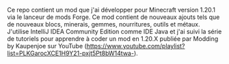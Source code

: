 Ce repo contient un mod que j'ai développer pour Minecraft version 1.20.1 via le lanceur de mods Forge. Ce mod contient de nouveaux ajouts tels que de nouveaux blocs, minerais, gemmes, nourritures, outils et métaux. J'utilise IntelliJ IDEA Community Edition comme IDE Java et j'ai suivi la série de tutoriels pour apprendre à coder un mod en 1.20.X publiée par Modding by Kaupenjoe sur YouTube (https://www.youtube.com/playlist?list=PLKGarocXCE1H9Y21-pxjt5Pt8bW14twa-).
